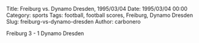 Title: Freiburg vs. Dynamo Dresden, 1995/03/04
Date: 1995/03/04 00:00
Category: sports
Tags: football, football scores, Freiburg, Dynamo Dresden
Slug: freiburg-vs-dynamo-dresden
Author: carbonero


Freiburg 3 - 1 Dynamo Dresden
